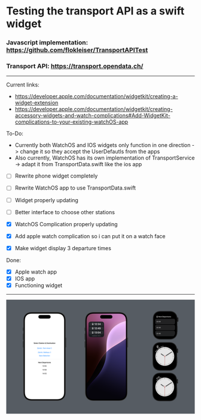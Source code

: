 # Testing the transport API as a swift widget

### Javascript implementation: https://github.com/flokleiser/TransportAPITest 
### Transport API: https://transport.opendata.ch/

___

Current links: 
- https://developer.apple.com/documentation/widgetkit/creating-a-widget-extension
- https://developer.apple.com/documentation/widgetkit/creating-accessory-widgets-and-watch-complications#Add-WidgetKit-complications-to-your-existing-watchOS-app

To-Do:

- Currently both WatchOS and IOS widgets only function in one direction -> change it so they accept the UserDefautls from the apps
- Also currently, WatchOS has its own implementation of TransportService -> adapt it from TransportData.swift like the ios app

- [ ] Rewrite phone widget completely
- [ ] Rewrite WatchOS app to use TransportData.swift


- [ ] Widget properly updating 
- [ ] Better interface to choose other stations
- [x] WatchOS Complication properly updating
- [x] Add apple watch complication so i can put it on a watch face
- [x] Make widget display 3 departure times

Done:
- [x] Apple watch app
- [x] IOS app
- [x] Functioning widget

___

![](TramDisplay/Preview%20Content/Preview%20Assets.xcassets/preview.png)